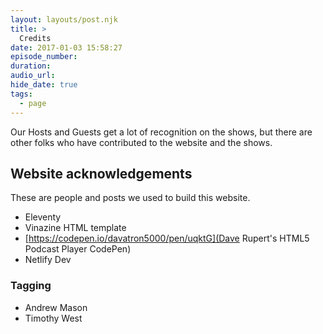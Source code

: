 ```yaml
---
layout: layouts/post.njk
title: >
  Credits
date: 2017-01-03 15:58:27
episode_number:
duration:
audio_url:
hide_date: true
tags:
  - page
---
```


Our Hosts and Guests get a lot of recognition on the shows, but there are other folks who have contributed to the website and the shows.

## Website acknowledgements

These are people and posts we used to build this website.

* Eleventy
* Vinazine HTML template
* [https://codepen.io/davatron5000/pen/uqktG](Dave Rupert's HTML5 Podcast Player CodePen)
* Netlify Dev

### Tagging

* Andrew Mason
* Timothy West
